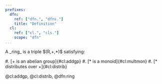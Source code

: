```yaml
---
prefixes:
  dfn:
    ref: ["dfn.", "dfns."]
    title: "Definition"
  cl:
    ref: ["cl.", "cls."]
    scope: "dfn"
...
```


<div id="dfn:ring">
A _ring_ is a triple $(R,+,*)$ satisfying:

#. [$+$ is an abelian group]{#cl:addgp}
#. [$*$ is a monoid]{#cl:multmon}
#. [$*$ distributes over $+$]{#cl:distrib}
</div>

@cl:addgp, @cl:distrib, @dfn:ring
